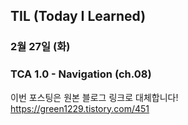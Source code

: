 ## TIL (Today I Learned)

### 2월 27일 (화)    
### TCA 1.0 - Navigation (ch.08)    
이번 포스팅은 원본 블로그 링크로 대체합니다!   
https://green1229.tistory.com/451       